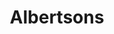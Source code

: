 ---
title: "Albertsons"
url: /chino-hills/albertsons-los-serranos-country-club-drive/
shop: supermarket
---